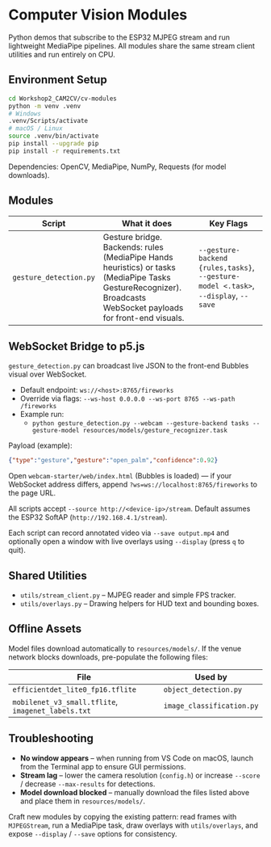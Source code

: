 ﻿# Computer Vision Modules

Python demos that subscribe to the ESP32 MJPEG stream and run lightweight
MediaPipe pipelines. All modules share the same stream client utilities and run
entirely on CPU.

## Environment Setup

```bash
cd Workshop2_CAM2CV/cv-modules
python -m venv .venv
# Windows
.venv/Scripts/activate
# macOS / Linux
source .venv/bin/activate
pip install --upgrade pip
pip install -r requirements.txt
```

Dependencies: OpenCV, MediaPipe, NumPy, Requests (for model downloads).

## Modules

| Script | What it does | Key Flags |
|--------|--------------|-----------|
| `gesture_detection.py` | Gesture bridge. Backends: rules (MediaPipe Hands heuristics) or tasks (MediaPipe Tasks GestureRecognizer). Broadcasts WebSocket payloads for front-end visuals. | `--gesture-backend {rules,tasks}`, `--gesture-model <.task>`, `--display`, `--save` |


## WebSocket Bridge to p5.js

`gesture_detection.py` can broadcast live JSON to the front-end Bubbles visual over WebSocket.

- Default endpoint: `ws://<host>:8765/fireworks`
- Override via flags: `--ws-host 0.0.0.0 --ws-port 8765 --ws-path /fireworks`
- Example run:
  - `python gesture_detection.py --webcam --gesture-backend tasks --gesture-model resources/models/gesture_recognizer.task`

Payload (example):
```json
{"type":"gesture","gesture":"open_palm","confidence":0.92}
```

Open `webcam-starter/web/index.html` (Bubbles is loaded) — if your WebSocket address differs, append `?ws=ws://localhost:8765/fireworks` to the page URL.

All scripts accept `--source http://<device-ip>/stream`. Default assumes the
ESP32 SoftAP (`http://192.168.4.1/stream`).

Each script can record annotated video via `--save output.mp4` and optionally
open a window with live overlays using `--display` (press `q` to quit).

## Shared Utilities

- `utils/stream_client.py` – MJPEG reader and simple FPS tracker.
- `utils/overlays.py` – Drawing helpers for HUD text and bounding boxes.

## Offline Assets

Model files download automatically to `resources/models/`. If the venue network
blocks downloads, pre-populate the following files:

| File | Used by |
|------|---------|
| `efficientdet_lite0_fp16.tflite` | `object_detection.py` |
| `mobilenet_v3_small.tflite`, `imagenet_labels.txt` | `image_classification.py` |

## Troubleshooting

- **No window appears** – when running from VS Code on macOS, launch from the Terminal app to ensure GUI permissions.
- **Stream lag** – lower the camera resolution (`config.h`) or increase `--score` / decrease `--max-results` for detections.
- **Model download blocked** – manually download the files listed above and place them in `resources/models/`.

Craft new modules by copying the existing pattern: read frames with `MJPEGStream`, run a MediaPipe task, draw overlays with `utils/overlays`, and expose `--display` / `--save` options for consistency.
